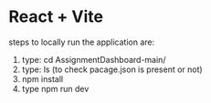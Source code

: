 # React + Vite

 steps to locally run the application are:
 1. type: cd  AssignmentDashboard-main/
 2. type: ls (to check pacage.json is present or not)
  3. npm install
  4. type npm run dev
